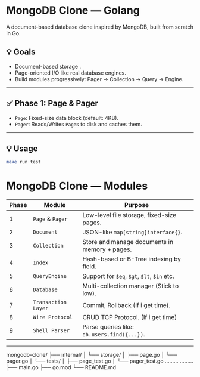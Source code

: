 # MongoDB Clone — Golang

A document-based database clone inspired by MongoDB, built from scratch in Go.

## 💡 Goals

- Document-based storage .
- Page-oriented I/O like real database engines.
- Build modules progressively: Pager → Collection → Query → Engine.

---

## ✅ Phase 1: Page & Pager

- `Page`: Fixed-size data block (default: 4KB).
- `Pager`: Reads/Writes `Page`s to disk and caches them.

---

## 💡 Usage

```bash
make run test

```



# MongoDB Clone — Modules

| Phase | Module              | Purpose                                       |
| ----- | ------------------- | --------------------------------------------- |
| 1     | `Page` & `Pager`    | Low-level file storage, fixed-size pages.     |
| 2     | `Document`          | JSON-like `map[string]interface{}`.           |
| 3     | `Collection`        | Store and manage documents in memory + pages. |
| 4     | `Index`             | Hash-based or B-Tree indexing by field.       |
| 5     | `QueryEngine`       | Support for `$eq`, `$gt`, `$lt`, `$in` etc.   |
| 6     | `Database`          | Multi-collection manager (Stick to low).      |
| 7     | `Transaction Layer` | Commit, Rollback (If i get time).             |
| 8     | `Wire Protocol`     | CRUD TCP Protocol. (If i get time)            |
| 9     | `Shell Parser`      | Parse queries like: `db.users.find({...})`.   |

---


mongodb-clone/
├── internal/
│   └── storage/
│       ├── page.go
│       └── pager.go
│        └── tests/
│           ├── page_test.go
│           └── pager_test.go
.........
.........
├── main.go
├── go.mod
└── README.md
